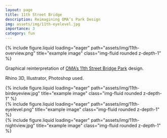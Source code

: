 ```yaml
---
layout: page
title: 11th Street Bridge
description: Reimagining OMA’s Park Design
img: assets/img/11th-eyelevel.jpg
importance: 3
category: fun
---
```


<div class="row">
    <div class="col-sm mt-3 mt-md-0">
        {% include figure.liquid loading="eager" path="assets/img/11th-overview.png" title="example image" class="img-fluid rounded z-depth-1" %}
    </div>
</div>

Graphical reinterpretation of <a href="https://www.oma.com/projects/11th-street-bridge-park">OMA’s 11th Street Bridge Park</a> design.

Rhino 3D, Illustrator, Photoshop used.

<div class="row">
    <div class="col-sm mt-3 mt-md-0">
        {% include figure.liquid loading="eager" path="assets/img/11th-birdeyeview.jpg" title="example image" class="img-fluid rounded z-depth-1" %}
    </div>
</div>

<div>
    <div class="col-sm mt-3 mt-md-0">
        {% include figure.liquid loading="eager" path="assets/img/11th-eyelevel.png" title="example image" class="img-fluid rounded z-depth-1" %}
    </div>
</div>

<div>
    <div class="col-sm mt-3 mt-md-0">
        {% include figure.liquid loading="eager" path="assets/img/11th-nightview.jpg" title="example image" class="img-fluid rounded z-depth-1" %}
    </div>
</div>
